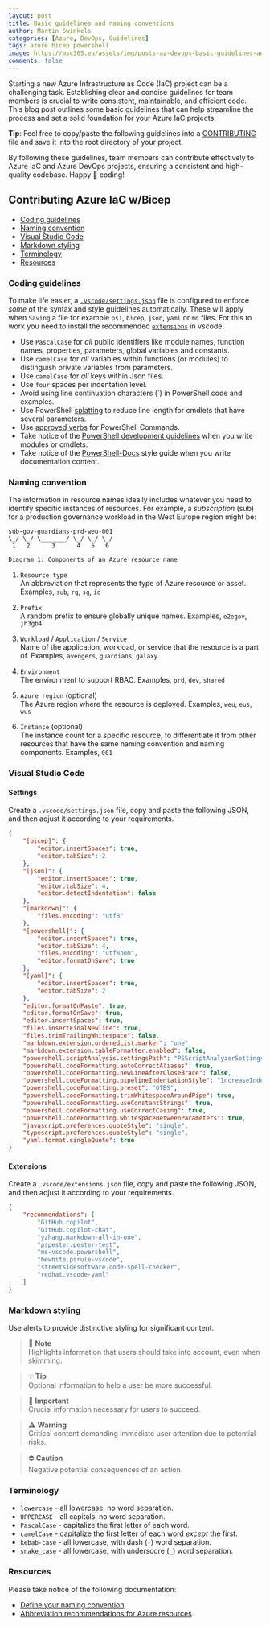 ```yaml
---
layout: post
title: Basic guidelines and naming conventions
author: Martin Swinkels
categories: [Azure, DevOps, Guidelines]
tags: azure bicep powershell
image: https://msc365.eu/assets/img/posts-az-devops-basic-guidelines-and-naming-conventions.png
comments: false
---
```


Starting a new Azure Infrastructure as Code (IaC) project can be a challenging task. Establishing clear and concise guidelines for team members is crucial to write consistent, maintainable, and efficient code. This blog post outlines some basic guidelines that can help streamline the process and set a solid foundation for your Azure IaC projects.

<div class="tip">
    <p><strong>Tip</strong>: Feel free to copy/paste the following guidelines into a <a href="https://msc365.eu/assets/source/CONTRIBUTING.md" target="_blank">CONTRIBUTING</a> file and save it into the root directory of your project.</p>
</div>

By following these guidelines, team members can contribute effectively to Azure IaC and Azure DevOps projects, ensuring a consistent and high-quality codebase. Happy 💪 coding!

<!-- omit from toc -->
## Contributing Azure IaC w/Bicep

- [Coding guidelines](#coding-guidelines)
- [Naming convention](#naming-convention)
- [Visual Studio Code](#visual-studio-code)
- [Markdown styling](#markdown-styling)
- [Terminology](#terminology)
- [Resources](#resources)

### Coding guidelines

To make life easier, a [`.vscode/settings.json`](#settings) file is configured to enforce _some_ of the syntax and style guidelines automatically. These will apply when `Saving` a file for example `ps1`, `bicep`, `json`, `yaml` or `md` files. For this to work you need to install the recommended [`extensions`](#extensions) in vscode.

- Use `PascalCase` for _all_ public identifiers like module names, function names, properties, parameters, global variables and constants.
- Use `camelCase` for _all_ variables within functions (or modules) to distinguish private variables from parameters.
- Use `camelCase` for _all_ keys within Json files.
- Use `four` spaces per indentation level.
- Avoid using line continuation characters (`) in PowerShell code and examples.
- Use PowerShell [splatting](https://learn.microsoft.com/en-us/powershell/module/microsoft.powershell.core/about/about_splatting) to reduce line length for cmdlets that have several parameters.
- Use [approved verbs](https://learn.microsoft.com/en-us/powershell/scripting/developer/cmdlet/approved-verbs-for-windows-powershell-commands) for PowerShell Commands.
- Take notice of the [PowerShell development guidelines](https://learn.microsoft.com/en-us/powershell/scripting/developer/cmdlet/strongly-encouraged-development-guidelines) when you write modules or cmdlets.
- Take notice of the [PowerShell-Docs](https://learn.microsoft.com/en-us/powershell/scripting/community/contributing/powershell-style-guide) style guide when you write documentation content.

### Naming convention

The information in resource names ideally includes whatever you need to identify specific instances of resources. For example, a _subscription_ (sub) for a production governance workload in the West Europe region might be:

```text
sub-gov-guardians-prd-weu-001
\_/ \_/ \_______/ \_/ \_/ \_/
 1   2      3      4   5   6

Diagram 1: Components of an Azure resource name
```

1. `Resource type`  
   An abbreviation that represents the type of Azure resource or asset. Examples, `sub`, `rg`, `sg`, `id`

2. `Prefix`  
   A random prefix to ensure globally unique names. Examples,  `e2egov`, `jh3gb4`

3. `Workload` / `Application` / `Service`  
   Name of the application, workload, or service that the resource is a part of. Examples, `avengers`, `guardians`, `galaxy`

4. `Environment`  
   The environment to support RBAC. Examples, `prd`, `dev`, `shared`

5. `Azure region` (optional)  
   The Azure region where the resource is deployed. Examples, `weu`, `eus`, `wus`

6. `Instance` (optional)  
   The instance count for a specific resource, to differentiate it from other resources that have the same naming convention and naming components. Examples, `001`

### Visual Studio Code

<!-- omit from toc -->
#### Settings

Create a `.vscode/settings.json` file, copy and paste the following JSON, and then adjust it according to your requirements.

```json
{
    "[bicep]": {
        "editor.insertSpaces": true,
        "editor.tabSize": 2
    },
    "[json]": {
        "editor.insertSpaces": true,
        "editor.tabSize": 4,
        "editor.detectIndentation": false
    },
    "[markdown]": {
        "files.encoding": "utf8"
    },
    "[powershell]": {
        "editor.insertSpaces": true,
        "editor.tabSize": 4,
        "files.encoding": "utf8bom",
        "editor.formatOnSave": true
    },
    "[yaml]": {
        "editor.insertSpaces": true,
        "editor.tabSize": 2
    },
    "editor.formatOnPaste": true,
    "editor.formatOnSave": true,
    "editor.insertSpaces": true,
    "files.insertFinalNewline": true,
    "files.trimTrailingWhitespace": false,
    "markdown.extension.orderedList.marker": "one",
    "markdown.extension.tableFormatter.enabled": false,
    "powershell.scriptAnalysis.settingsPath": "PSScriptAnalyzerSettings.psd1",
    "powershell.codeFormatting.autoCorrectAliases": true,
    "powershell.codeFormatting.newLineAfterCloseBrace": false,
    "powershell.codeFormatting.pipelineIndentationStyle": "IncreaseIndentationForFirstPipeline",
    "powershell.codeFormatting.preset": "OTBS",
    "powershell.codeFormatting.trimWhitespaceAroundPipe": true,
    "powershell.codeFormatting.useConstantStrings": true,
    "powershell.codeFormatting.useCorrectCasing": true,
    "powershell.codeFormatting.whitespaceBetweenParameters": true,
    "javascript.preferences.quoteStyle": "single",
    "typescript.preferences.quoteStyle": "single",
    "yaml.format.singleQuote": true
}
```

<!-- omit from toc -->
#### Extensions

Create a `.vscode/extensions.json` file, copy and paste the following JSON, and then adjust it according to your requirements.

```json
{
    "recommendations": [
        "GitHub.copilot",
        "GitHub.copilot-chat",
        "yzhang.markdown-all-in-one",
        "pspester.pester-test",
        "ms-vscode.powershell",
        "bewhite.psrule-vscode",
        "streetsidesoftware.code-spell-checker",
        "redhat.vscode-yaml"
    ]
}
```

### Markdown styling

Use alerts to provide distinctive styling for significant content.

> 📄 **Note**  
> Highlights information that users should take into account, even when skimming.

> 💡 **Tip**  
> Optional information to help a user be more successful.

> 🛟 **Important**  
> Crucial information necessary for users to succeed.

> ⚠️ **Warning**  
> Critical content demanding immediate user attention due to potential risks.

> ⛔ **Caution**  
> Negative potential consequences of an action.

### Terminology

- `lowercase` - all lowercase, no word separation.
- `UPPERCASE` - all capitals, no word separation.
- `PascalCase` - capitalize the first letter of each word.
- `camelCase` - capitalize the first letter of each word _except_ the first.
- `kebab-case` - all lowercase, with dash (`-`) word separation.
- `snake_case` - all lowercase, with underscore (`_`) word separation.

### Resources

Please take notice of the following documentation:

- [Define your naming convention](https://learn.microsoft.com/en-us/azure/cloud-adoption-framework/ready/azure-best-practices/resource-naming).
- [Abbreviation recommendations for Azure resources](https://learn.microsoft.com/en-us/azure/cloud-adoption-framework/ready/azure-best-practices/resource-abbreviations).